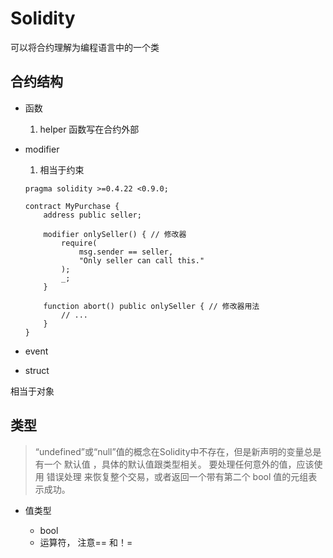 # Solidity

可以将合约理解为编程语言中的一个类

## 合约结构

- 函数

    1. helper 函数写在合约外部

- modifier

    1. 相当于约束

    ```
    pragma solidity >=0.4.22 <0.9.0;

    contract MyPurchase {
        address public seller;

        modifier onlySeller() { // 修改器
            require(
                msg.sender == seller,
                "Only seller can call this."
            );
            _;
        }

        function abort() public onlySeller { // 修改器用法
            // ...
        }
    }
    ```


- event

- struct

相当于对象

## 类型

> “undefined”或“null”值的概念在Solidity中不存在，但是新声明的变量总是有一个 默认值 ，具体的默认值跟类型相关。 要处理任何意外的值，应该使用 错误处理 来恢复整个交易，或者返回一个带有第二个 bool 值的元组表示成功。

- 值类型

    * bool
    * 运算符， 注意== 和！=
    


